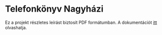 # Telefonkönyv Nagyházi

Ez a projekt részletes leírást biztosít PDF formátumban. A dokumentációt [itt](./NHF_Dokumentacio.pdf) olvashatja.
